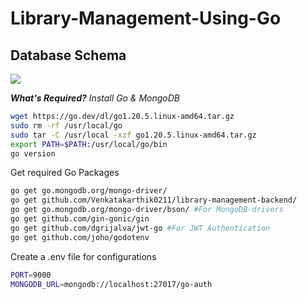 # Library-Management-Using-Go

<h2>Database Schema</h2>
<img src="https://github.com/Venkatakarthik0211 library-management-backend/Database-schema.png"></ing>

**_What's Required?_**
_Install Go & MongoDB_
```sh
wget https://go.dev/dl/go1.20.5.linux-amd64.tar.gz
sudo rm -rf /usr/local/go 
sudo tar -C /usr/local -xzf go1.20.5.linux-amd64.tar.gz
export PATH=$PATH:/usr/local/go/bin
go version   
```
Get required Go Packages
```sh
go get go.mongodb.org/mongo-driver/
go get github.com/Venkatakarthik0211/library-management-backend/
go get go.mongodb.org/mongo-driver/bson/ #For MongoDB-drivers
go get github.com/gin-gonic/gin
go get github.com/dgrijalva/jwt-go #For JWT Authentication
go get github.com/joho/godotenv
```
Create a .env file for configurations
```sh 
PORT=9000
MONGODB_URL=mongodb://localhost:27017/go-auth
```


